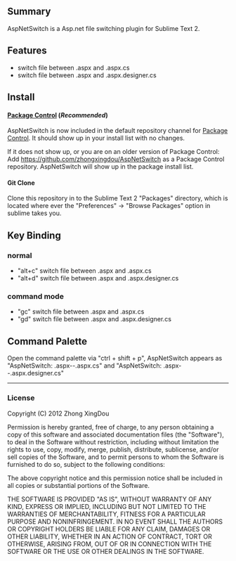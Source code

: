 ## Summary
AspNetSwitch is a Asp.net file switching plugin for Sublime Text 2.

## Features
* switch file between .aspx and .aspx.cs 
* switch file between .aspx and .aspx.designer.cs 

## Install
#### [Package Control](https://github.com/wbond/sublime_package_control) (*Recommended*)
AspNetSwitch is now included in the default repository channel for [Package Control](https://github.com/wbond/sublime_package_control). It should show up in your install list
with no changes.

If it does not show up, or you are on an older version of Package Control:
Add https://github.com/zhongxingdou/AspNetSwitch as a Package Control repository. AspNetSwitch will show up in the
package install list.

#### Git Clone
Clone this repository in to the Sublime Text 2 "Packages" directory, which is located where ever the 
"Preferences" -> "Browse Packages" option in sublime takes you.


## Key Binding
### normal
* "alt+c" switch file between .aspx and .aspx.cs 
* "alt+d" switch file between .aspx and .aspx.designer.cs 
### command mode
* "gc" switch file between .aspx and .aspx.cs
* "gd" switch file between .aspx and .aspx.designer.cs

## Command Palette

Open the command palette via "ctrl + shift + p", AspNetSwitch appears as 
"AspNetSwitch: .aspx--.aspx.cs" and "AspNetSwitch: .aspx--.aspx.designer.cs"

---

### License
Copyright (C) 2012 Zhong XingDou

Permission is hereby granted, free of charge, to any person obtaining a copy of
this software and associated documentation files (the "Software"), to deal in
the Software without restriction, including without limitation the rights to
use, copy, modify, merge, publish, distribute, sublicense, and/or sell copies
of the Software, and to permit persons to whom the Software is furnished to do
so, subject to the following conditions:

The above copyright notice and this permission notice shall be included in all
copies or substantial portions of the Software.

THE SOFTWARE IS PROVIDED "AS IS", WITHOUT WARRANTY OF ANY KIND, EXPRESS OR
IMPLIED, INCLUDING BUT NOT LIMITED TO THE WARRANTIES OF MERCHANTABILITY,
FITNESS FOR A PARTICULAR PURPOSE AND NONINFRINGEMENT. IN NO EVENT SHALL THE
AUTHORS OR COPYRIGHT HOLDERS BE LIABLE FOR ANY CLAIM, DAMAGES OR OTHER
LIABILITY, WHETHER IN AN ACTION OF CONTRACT, TORT OR OTHERWISE, ARISING FROM,
OUT OF OR IN CONNECTION WITH THE SOFTWARE OR THE USE OR OTHER DEALINGS IN THE
SOFTWARE.